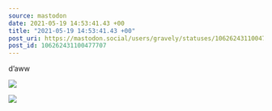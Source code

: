 ```yaml
---
source: mastodon
date: 2021-05-19 14:53:41.43 +00
title: "2021-05-19 14:53:41.43 +00"
post_uri: https://mastodon.social/users/gravely/statuses/106262431100477707
post_id: 106262431100477707
---
```

d’aww


![](/images/106262430853074855.jpg)

![](/images/106262431001117814.jpg)

